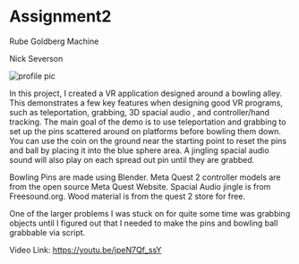 # Assignment2
Rube Goldberg Machine

Nick Severson

![profile pic](https://i.imgur.com/1u8UkL5.jpg)

In this project, I created a VR application designed around a bowling alley. This demonstrates a
few key features when designing good VR programs, such as teleportation, grabbing, 3D spacial audio
, and controller/hand tracking. The main goal of the demo is to use teleportation and grabbing to 
set up the pins scattered around on platforms before bowling them down. You can use the coin on the 
ground near the starting point to reset the pins and ball by placing it into the blue sphere area. 
A jingling spacial audio sound will also play on each spread out pin until they are grabbed. 

Bowling Pins are made using Blender.
Meta Quest 2 controller models are from the open source Meta Quest Website.
Spacial Audio jingle is from Freesound.org.
Wood material is from the quest 2 store for free.


 
 One of the larger problems I was stuck on for quite some time was grabbing objects until I figured 
 out that I needed to make the pins and bowling ball grabbable via script.


Video Link:
https://youtu.be/jpeN7Qf_ssY
